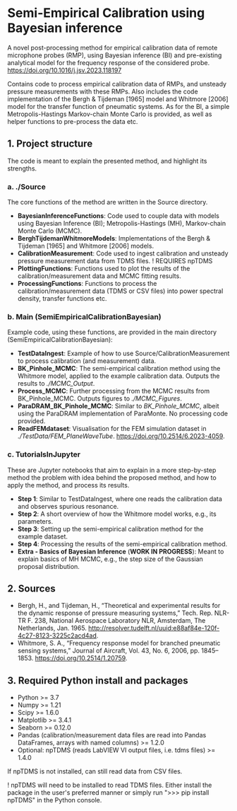 # Semi-Empirical Calibration using Bayesian inference
A novel post-processing method for empirical calibration data of remote microphone probes (RMP), 
using Bayesian inference (BI) and pre-existing analytical model for the frequency response of the considered probe.
https://doi.org/10.1016/j.jsv.2023.118197

Contains code to process empirical calibration data of RMPs, and unsteady pressure measurements with these RMPs.
Also includes the code implementation of the Bergh & Tijdeman [1965] model and Whitmore [2006] model for the transfer function of pneumatic systems.
As for the BI, a simple Metropolis-Hastings Markov-chain Monte Carlo is provided, as well as helper functions to pre-process the data etc.


## 1. Project structure
The code is meant to explain the presented method, and highlight its strengths. 

### a. ./Source
The core functions of the method are written in the Source directory. 
- **BayesianInferenceFunctions**: Code used to couple data with models using Bayesian Inference (BI); Metropolis-Hastings (MH), Markov-chain Monte Carlo (MCMC).
- **BerghTijdemanWhitmoreModels**: Implementations of the Bergh & Tijdeman [1965] and Whitmore [2006] models.
- **CalibrationMeasurement**: Code used to ingest calibration and unsteady pressure measurement data from TDMS files. ! REQUIRES npTDMS
- **PlottingFunctions**: Functions used to plot the results of the calibration/measurement data and MCMC fitting results.
- **ProcessingFunctions**: Functions to process the calibration/measurement data (TDMS or CSV files) into power spectral density, transfer functions etc.

### b. Main (SemiEmpiricalCalibrationBayesian)
Example code, using these functions, are provided in the main directory (SemiEmpiricalCalibrationBayesian):
- **TestDataIngest**: Example of how to use Source/CalibrationMeasurement to process calibration (and measurement) data.
- **BK_Pinhole_MCMC**: The semi-empirical calibration method using the Whitmore model, applied to the example calibration data. Outputs the results to *./MCMC_Output*.
- **Process_MCMC**: Further processing from the MCMC results from BK_Pinhole_MCMC. Outputs figures to *./MCMC_Figures*.
- **ParaDRAM_BK_Pinhole_MCMC**: Similar to *BK_Pinhole_MCMC*, albeit using the ParaDRAM implementation of ParaMonte. No processing code provided.
- **ReadFEMdataset**: Visualisation for the FEM simulation dataset in *./TestData/FEM_PlaneWaveTube*. https://doi.org/10.2514/6.2023-4059.

### c. TutorialsInJupyter
These are Jupyter notebooks that aim to explain in a more step-by-step method the problem with idea behind the proposed method, and how to apply the method, and process its results.
- **Step 1**: Similar to TestDataIngest, where one reads the calibration data and observes spurious resonance.
- **Step 2**: A short overview of how the Whitmore model works, e.g., its parameters.
- **Step 3**: Setting up the semi-empirical calibration method for the example dataset.
- **Step 4**: Processing the results of the semi-empirical calibration method.
- **Extra - Basics of Bayesian Inference** (**WORK IN PROGRESS**): Meant to explain basics of MH MCMC, e.g., the step size of the Gaussian proposal distribution.


## 2. Sources
- Bergh, H., and Tijdeman, H., “Theoretical and experimental results for the dynamic response of pressure measuring systems,” Tech. Rep. NLR-TR F. 238, National Aerospace Laboratory NLR, Amsterdam, The Netherlands, Jan. 1965. http://resolver.tudelft.nl/uuid:e88af84e-120f-4c27-8123-3225c2acd4ad.
- Whitmore, S. A., “Frequency response model for branched pneumatic sensing systems,” Journal of Aircraft, Vol. 43, No. 6, 2006, pp. 1845–1853. https://doi.org/10.2514/1.20759.


## 3. Required Python install and packages
- Python >= 3.7
- Numpy >= 1.21
- Scipy >= 1.6.0
- Matplotlib >= 3.4.1
- Seaborn >= 0.12.0
- Pandas (calibration/measurement data files are read into Pandas DataFrames, arrays with named columns) >= 1.2.0
- Optional: npTDMS (reads LabVIEW VI output files, i.e. tdms files) >= 1.4.0

If npTDMS is not installed, can still read data from CSV files.

! npTDMS will need to be installed to read TDMS files. Either install the package in the user's preferred manner or simply run ">>> pip install npTDMS" in the Python console.
